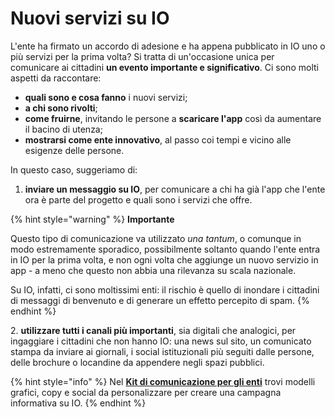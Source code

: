 # Nuovi servizi su IO

L'ente ha firmato un accordo di adesione e ha appena pubblicato in IO uno o più servizi per la prima volta? Si tratta di un'occasione unica per comunicare ai cittadini **un evento importante e significativo**. Ci sono molti aspetti da raccontare:

* **quali sono e cosa fanno** i nuovi servizi;
* **a chi sono rivolti**;
* **come fruirne**, invitando le persone a **scaricare l'app** così da aumentare il bacino di utenza;
* **mostrarsi come ente innovativo**, al passo coi tempi e vicino alle esigenze delle persone.&#x20;

In questo caso, suggeriamo di:

1. **inviare un messaggio su IO**, per comunicare a chi ha già l'app che l'ente ora è parte del progetto e quali sono i servizi che offre.

{% hint style="warning" %}
**Importante**

Questo tipo di comunicazione va utilizzato _una tantum_, o comunque in modo estremamente sporadico, possibilmente soltanto quando l'ente entra in IO per la prima volta, e non ogni volta che aggiunge un nuovo servizio in app - a meno che questo non abbia una rilevanza su scala nazionale.

Su IO, infatti, ci sono moltissimi enti: il rischio è quello di inondare i cittadini di messaggi di benvenuto e di generare un effetto percepito di spam.
{% endhint %}

2\. **utilizzare tutti i canali più importanti**, sia digitali che analogici, per ingaggiare i cittadini che non hanno IO: una news sul sito, un comunicato stampa da inviare ai giornali, i social istituzionali più seguiti dalle persone, delle brochure o locandine da appendere negli spazi pubblici.&#x20;

{% hint style="info" %}
Nel [**Kit di comunicazione per gli enti**](https://docs.pagopa.it/kit-di-comunicazione-per-gli-enti/) trovi modelli grafici, copy e social da personalizzare per creare una campagna informativa su IO.
{% endhint %}
